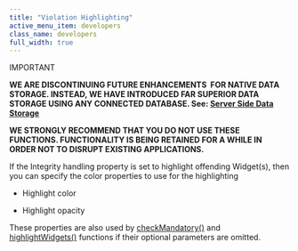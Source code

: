 ```yaml
---
title: "Violation Highlighting"
active_menu_item: developers
class_name: developers
full_width: true
---
```



IMPORTANT

**WE ARE DISCONTINUING FUTURE ENHANCEMENTS  FOR NATIVE DATA STORAGE. INSTEAD, WE HAVE INTRODUCED FAR SUPERIOR DATA STORAGE USING ANY CONNECTED DATABASE. See: [Server Side Data Storage](../../../../data-storage/server-side-data-storage/)**

**WE STRONGLY RECOMMEND THAT YOU DO NOT USE THESE FUNCTIONS. FUNCTIONALITY IS BEING RETAINED FOR A WHILE IN ORDER NOT TO DISRUPT EXISTING APPLICATIONS.**

If the Integrity handling property is set to highlight offending Widget(s), then you can specify the color properties to use for the highlighting

 - Highlight color

 - Highlight opacity

These properties are also used by [checkMandatory()](../../../../scripting-apis/client-api/widget-functions/checkmandatory) and [highlightWidgets()](../../../../scripting-apis/client-api/widget-functions/highlightwidgets) functions if their optional parameters are omitted.
